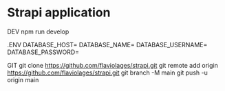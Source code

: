 # Strapi application

DEV
    npm run develop

.ENV
    DATABASE_HOST=
    DATABASE_NAME=
    DATABASE_USERNAME=
    DATABASE_PASSWORD=

GIT
    git clone https://github.com/flaviolages/strapi.git
    git remote add origin https://github.com/flaviolages/strapi.git
    git branch -M main
    git push -u origin main